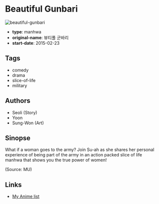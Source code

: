 # Beautiful Gunbari

![beautiful-gunbari](https://cdn.myanimelist.net/images/manga/1/228271.jpg)

-   **type**: manhwa
-   **original-name**: 뷰티풀 군바리
-   **start-date**: 2015-02-23

## Tags

-   comedy
-   drama
-   slice-of-life
-   military

## Authors

-   Seoli (Story)
-   Yoon
-   Sung-Won (Art)

## Sinopse

What if a woman goes to the army? Join Su-ah as she shares her personal experience of being part of the army in an action packed slice of life manhwa that shows you the true power of women!

(Source: MU)

## Links

-   [My Anime list](https://myanimelist.net/manga/119608/Beautiful_Gunbari)
